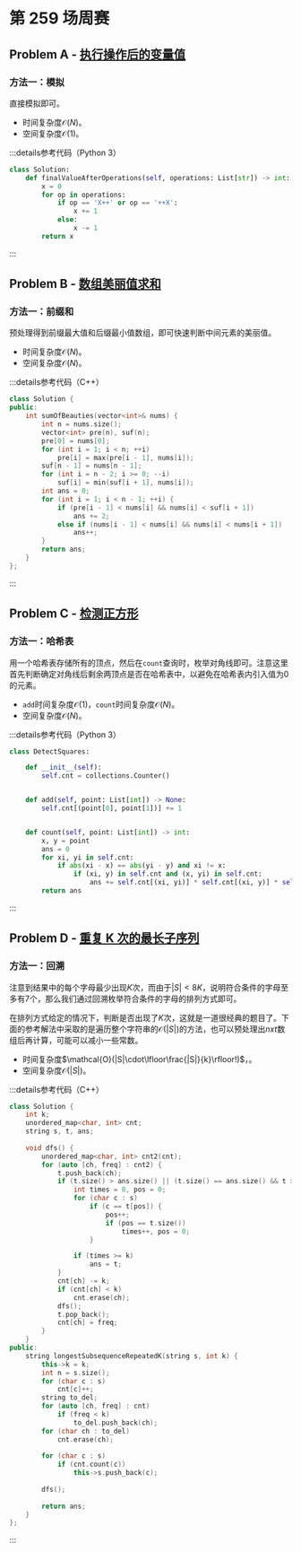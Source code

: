 # 第 259 场周赛

## Problem A - [执行操作后的变量值](https://leetcode.cn/problems/final-value-of-variable-after-performing-operations/)

### 方法一：模拟

直接模拟即可。

- 时间复杂度$\mathcal{O}(N)$。
- 空间复杂度$\mathcal{O}(1)$。

:::details参考代码（Python 3）

```python
class Solution:
    def finalValueAfterOperations(self, operations: List[str]) -> int:
        x = 0
        for op in operations:
            if op == 'X++' or op == '++X':
                x += 1
            else:
                x -= 1
        return x
```

:::

## Problem B - [数组美丽值求和](https://leetcode.cn/problems/sum-of-beauty-in-the-array/)

### 方法一：前缀和

预处理得到前缀最大值和后缀最小值数组，即可快速判断中间元素的美丽值。

- 时间复杂度$\mathcal{O}(N)$。
- 空间复杂度$\mathcal{O}(N)$。

:::details参考代码（C++）

```cpp
class Solution {
public:
    int sumOfBeauties(vector<int>& nums) {
        int n = nums.size();
        vector<int> pre(n), suf(n);
        pre[0] = nums[0];
        for (int i = 1; i < n; ++i)
            pre[i] = max(pre[i - 1], nums[i]);
        suf[n - 1] = nums[n - 1];
        for (int i = n - 2; i >= 0; --i)
            suf[i] = min(suf[i + 1], nums[i]);
        int ans = 0;
        for (int i = 1; i < n - 1; ++i) {
            if (pre[i - 1] < nums[i] && nums[i] < suf[i + 1])
                ans += 2;
            else if (nums[i - 1] < nums[i] && nums[i] < nums[i + 1])
                ans++;
        }
        return ans;
    }
};
```

:::

## Problem C - [检测正方形](https://leetcode.cn/problems/detect-squares/)

### 方法一：哈希表

用一个哈希表存储所有的顶点，然后在`count`查询时，枚举对角线即可。注意这里首先判断确定对角线后剩余两顶点是否在哈希表中，以避免在哈希表内引入值为$0$的元素。

- `add`时间复杂度$\mathcal{O}(1)$，`count`时间复杂度$\mathcal{O}(N)$。
- 空间复杂度$\mathcal{O}(N)$。

:::details参考代码（Python 3）

```python
class DetectSquares:

    def __init__(self):
        self.cnt = collections.Counter()


    def add(self, point: List[int]) -> None:
        self.cnt[(point[0], point[1])] += 1


    def count(self, point: List[int]) -> int:
        x, y = point
        ans = 0
        for xi, yi in self.cnt:
            if abs(xi - x) == abs(yi - y) and xi != x:
                if (xi, y) in self.cnt and (x, yi) in self.cnt:
                    ans += self.cnt[(xi, yi)] * self.cnt[(xi, y)] * self.cnt[(x, yi)]
        return ans

```

:::

## Problem D - [重复 K 次的最长子序列](https://leetcode.cn/problems/longest-subsequence-repeated-k-times/)

### 方法一：回溯

注意到结果中的每个字母最少出现$K$次，而由于$|S|<8K$，说明符合条件的字母至多有$7$个，那么我们通过回溯枚举符合条件的字母的排列方式即可。

在排列方式给定的情况下，判断是否出现了$K$次，这就是一道很经典的题目了。下面的参考解法中采取的是遍历整个字符串的$\mathcal{O}(|S|)$的方法，也可以预处理出$nxt$数组后再计算，可能可以减小一些常数。

- 时间复杂度$\mathcal{O}(|S|\cdot\lfloor\frac{|S|}{k}\rfloor!)$，。
- 空间复杂度$\mathcal{O}(|S|)$。

:::details参考代码（C++）

```cpp
class Solution {
    int k;
    unordered_map<char, int> cnt;
    string s, t, ans;
    
    void dfs() {
        unordered_map<char, int> cnt2(cnt);
        for (auto [ch, freq] : cnt2) {
            t.push_back(ch);
            if (t.size() > ans.size() || (t.size() == ans.size() && t > ans)) {
                int times = 0, pos = 0;
                for (char c : s)
                    if (c == t[pos]) {
                        pos++;
                        if (pos == t.size())
                            times++, pos = 0;
                    }

                if (times >= k)
                    ans = t;
            }
            cnt[ch] -= k;
            if (cnt[ch] < k)
                cnt.erase(ch);
            dfs();
            t.pop_back();
            cnt[ch] = freq;
        }
    }
public:
    string longestSubsequenceRepeatedK(string s, int k) {
        this->k = k;
        int n = s.size();
        for (char c : s)
            cnt[c]++;
        string to_del;
        for (auto [ch, freq] : cnt)
            if (freq < k)
                to_del.push_back(ch);
        for (char ch : to_del)
            cnt.erase(ch);
        
        for (char c : s)
            if (cnt.count(c))
                this->s.push_back(c);
        
        dfs();
        
        return ans;
    }
};
```

:::
